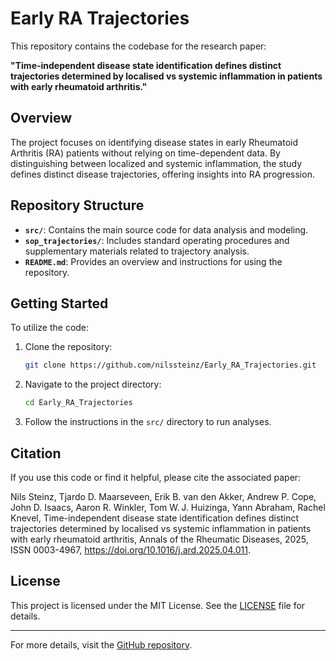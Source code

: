 # Early RA Trajectories

This repository contains the codebase for the research paper:

**"Time-independent disease state identification defines distinct trajectories determined by localised vs systemic inflammation in patients with early rheumatoid arthritis."**

## Overview

The project focuses on identifying disease states in early Rheumatoid Arthritis (RA) patients without relying on time-dependent data. By distinguishing between localized and systemic inflammation, the study defines distinct disease trajectories, offering insights into RA progression.

## Repository Structure

* **`src/`**: Contains the main source code for data analysis and modeling.
* **`sop_trajectories/`**: Includes standard operating procedures and supplementary materials related to trajectory analysis.
* **`README.md`**: Provides an overview and instructions for using the repository.

## Getting Started

To utilize the code:

1. Clone the repository:

   ```bash
   git clone https://github.com/nilssteinz/Early_RA_Trajectories.git
   ```



2. Navigate to the project directory:

   ```bash
   cd Early_RA_Trajectories
   ```



3. Follow the instructions in the `src/` directory to run analyses.

## Citation

If you use this code or find it helpful, please cite the associated paper:

Nils Steinz, Tjardo D. Maarseveen, Erik B. van den Akker, Andrew P. Cope, John D. Isaacs, Aaron R. Winkler, Tom W. J. Huizinga, Yann Abraham, Rachel Knevel,
Time-independent disease state identification defines distinct trajectories determined by localised vs systemic inflammation in patients with early rheumatoid arthritis,
Annals of the Rheumatic Diseases, 2025, ISSN 0003-4967, https://doi.org/10.1016/j.ard.2025.04.011.

## License

This project is licensed under the MIT License. See the [LICENSE](LICENSE) file for details.

---

For more details, visit the [GitHub repository](https://github.com/nilssteinz/Early_RA_Trajectories).
